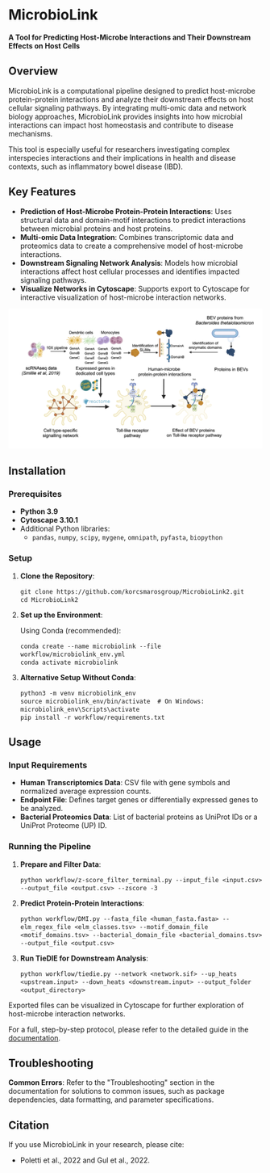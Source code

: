 <h1>MicrobioLink</h1>

<p><strong>A Tool for Predicting Host-Microbe Interactions and Their Downstream Effects on Host Cells</strong></p>

<h2>Overview</h2>

<p>MicrobioLink is a computational pipeline designed to predict host-microbe protein-protein interactions and analyze their downstream effects on host cellular signaling pathways. By integrating multi-omic data and network biology approaches, MicrobioLink provides insights into how microbial interactions can impact host homeostasis and contribute to disease mechanisms.</p>

<p>This tool is especially useful for researchers investigating complex interspecies interactions and their implications in health and disease contexts, such as inflammatory bowel disease (IBD).</p>

<h2>Key Features</h2>
<ul>
  <li><strong>Prediction of Host-Microbe Protein-Protein Interactions</strong>: Uses structural data and domain-motif interactions to predict interactions between microbial proteins and host proteins.</li>
  <li><strong>Multi-omic Data Integration</strong>: Combines transcriptomic data and proteomics data to create a comprehensive model of host-microbe interactions.</li>
  <li><strong>Downstream Signaling Network Analysis</strong>: Models how microbial interactions affect host cellular processes and identifies impacted signaling pathways.</li>
  <li><strong>Visualize Networks in Cytoscape</strong>: Supports export to Cytoscape for interactive visualization of host-microbe interaction networks.</li>
</ul>

![My Picture](./MicrobioLink_workflow_figure.jpg)

<h2>Installation</h2>

<h3>Prerequisites</h3>
<ul>
  <li><strong>Python 3.9</strong></li>
  <li><strong>Cytoscape 3.10.1</strong></li>
  <li>Additional Python libraries:
    <ul>
      <li><code>pandas</code>, <code>numpy</code>, <code>scipy</code>, <code>mygene</code>, <code>omnipath</code>, <code>pyfasta</code>, <code>biopython</code></li>
    </ul>
  </li>
</ul>

<h3>Setup</h3>
<ol>
  <li><strong>Clone the Repository</strong>:
    <pre><code>git clone https://github.com/korcsmarosgroup/MicrobioLink2.git
cd MicrobioLink2</code></pre>
  </li>
  <li><strong>Set up the Environment</strong>:
    <p>Using Conda (recommended):</p>
    <pre><code>conda create --name microbiolink --file workflow/microbiolink_env.yml
conda activate microbiolink</code></pre>
  </li>
  <li><strong>Alternative Setup Without Conda</strong>:
    <pre><code>python3 -m venv microbiolink_env
source microbiolink_env/bin/activate  # On Windows: microbiolink_env\Scripts\activate
pip install -r workflow/requirements.txt</code></pre>
  </li>
</ol>

<h2>Usage</h2>

<h3>Input Requirements</h3>
<ul>
  <li><strong>Human Transcriptomics Data</strong>: CSV file with gene symbols and normalized average expression counts.</li>
  <li><strong>Endpoint File</strong>: Defines target genes or differentially expressed genes to be analyzed.</li>
  <li><strong>Bacterial Proteomics Data</strong>: List of bacterial proteins as UniProt IDs or a UniProt Proteome (UP) ID.</li>
</ul>

<h3>Running the Pipeline</h3>

<ol>
  <li><strong>Prepare and Filter Data</strong>:
    <pre><code>python workflow/z-score_filter_terminal.py --input_file &lt;input.csv&gt; --output_file &lt;output.csv&gt; --zscore -3</code></pre>
  </li>
  <li><strong>Predict Protein-Protein Interactions</strong>:
    <pre><code>python workflow/DMI.py --fasta_file &lt;human_fasta.fasta&gt; --elm_regex_file &lt;elm_classes.tsv&gt; --motif_domain_file &lt;motif_domains.tsv&gt; --bacterial_domain_file &lt;bacterial_domains.tsv&gt; --output_file &lt;output.csv&gt;</code></pre>
  </li>
  <li><strong>Run TieDIE for Downstream Analysis</strong>:
    <pre><code>python workflow/tiedie.py --network &lt;network.sif&gt; --up_heats &lt;upstream.input&gt; --down_heats &lt;downstream.input&gt; --output_folder &lt;output_directory&gt;</code></pre>
  </li>
</ol>

<p>Exported files can be visualized in Cytoscape for further exploration of host-microbe interaction networks.</p>

<p>For a full, step-by-step protocol, please refer to the detailed guide in the <a href="https://github.com/korcsmarosgroup/MicrobioLink2/blob/main/MicrobioLink_protocol.pdf">documentation</a>.</p>

<h2>Troubleshooting</h2>
<p><strong>Common Errors</strong>: Refer to the "Troubleshooting" section in the documentation for solutions to common issues, such as package dependencies, data formatting, and parameter specifications.</p>

<h2>Citation</h2>
<p>If you use MicrobioLink in your research, please cite:</p>
<ul>
  <li>Poletti et al., 2022 and Gul et al., 2022.</li>
</ul>

